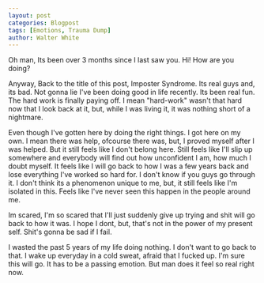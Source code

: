 ```yaml
---
layout: post
categories: Blogpost
tags: [Emotions, Trauma Dump]
author: Walter White
---
```


Oh man, Its been over 3 months since I last saw you. Hi! How are you doing?

Anyway, Back to the title of this post, Imposter Syndrome. Its real guys and, its bad. Not gonna lie I've been doing good in life recently. Its been real fun. The hard work is finally paying off. I mean "hard-work" wasn't that hard now that I look back at it, but, while I was living it, it was nothing short of a nightmare.

Even though I've gotten here by doing the right things. I got here on my own. I mean there was help, ofcourse there was, but, I proved myself after I was helped. But it still feels like I don't belong here. Still feels like I'll slip up somewhere and everybody will find out how unconfident I am, how much I doubt myself. It feels like I will go back to how I was a few years back and lose everything I've worked so hard for. I don't know if you guys go through it. I don't think its a phenomenon unique to me, but, it still feels like I'm isolated in this. Feels like I've never seen this happen in the people around me.

Im scared, I'm so scared that I'll just suddenly give up trying and shit will go back to how it was. I hope I dont, but, that's not in the power of my present self. Shit's gonna be sad if I fail.

I wasted the past 5 years of my life doing nothing. I don't want to go back to that. I wake up everyday in a cold sweat, afraid that I fucked up. I'm sure this will go. It has to be a passing emotion. But man does it feel so real right now.